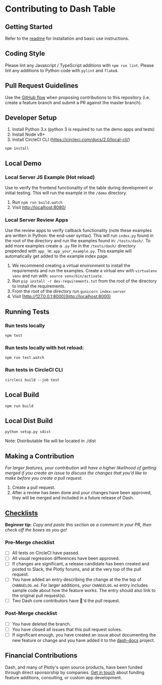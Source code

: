# Contributing to Dash Table

## Getting Started
Refer to the [readme](README.md) for installation and basic use instructions.

## Coding Style
Please lint any Javascript / TypeScript additions with `npm run lint`.
Please lint any additions to Python code with `pylint` and `flake8`.

## Pull Request Guidelines
Use the [GitHub flow][] when
proposing contributions to this repository (i.e. create a feature branch and
submit a PR against the master branch).

## Developer Setup
1. Install Python 3.x (python 3 is required to run the demo apps and tests)
2. Install Node v8+
3. Install CircleCI CLI (https://circleci.com/docs/2.0/local-cli/)

`npm install`

## Local Demo
### Local Server JS Example (Hot reload)
Use to verify the frontend functionality of the table during development or initial testing. This will run the example in the `/demo` directory.

1. Run `npm run build.watch`
2. Visit [http://localhost:8080/](http://localhost:8080/)
### Local Server Review Apps
Use the review apps to verify callback functionality (note these examples are written in Python: the end-user syntax). This will run `index.py` found in the root of the directory and run the examples found in: `/tests/dash/`. To add more examples create a `.py` file in the `/tests/dash/` directory prepended with `app_` ie: `app_your_example.py`. This example will automatically get added to the example index page.
1. We recommend creating a virtual environment to install the requirements and run the examples. Create a virtual env with `virtualenv venv` and run with: `source venv/bin/activate`.
2. Run `pip install -r dev-requirements.txt` from the root of the directory to install the requirements.
3. From the root of the directory run `gunicorn index:server`
4. Visit [http://127.0.0.1:8000](http://localhost:8000)

## Running Tests
### Run tests locally
`npm test`
### Run tests locally with hot reload:
`npm run test.watch`
### Run tests in CircleCI CLI
`circleci build --job test`

## Local Build
`npm run build`

## Local Dist Build
`python setup.py sdist`

Note: Distributable file will be located in ./dist

## Making a Contribution
_For larger features, your contribution will have a higher likelihood of getting merged if you create an issue to discuss the changes that you'd like to make before you create a pull request._

1. Create a pull request.
2. After a review has been done and your changes have been approved, they will be merged and included in a future release of Dash.

## [Checklists](http://rs.io/unreasonable-effectiveness-of-checklists/)
**Beginner tip:** _Copy and paste this section as a comment in your PR, then check off the boxes as you go!_
### Pre-Merge checklist
- [ ] All tests on CircleCI have passed.
- [ ] All visual regression differences have been approved.
- [ ] If changes are significant, a release candidate has been created and posted to Slack, the Plotly forums, and at the very top of the pull request.
- [ ] You have added an entry describing the change at the the top of `CHANGELOG.md`. For larger additions, your `CHANGELOG.md` entry includes sample code about how the feature works. The entry should also link to the original pull request(s).
- [ ] Two Dash core contributors have :dancer:'d the pull request.

### Post-Merge checklist
- [ ] You have deleted the branch.
- [ ] You have closed all issues that this pull request solves.
- [ ] If significant enough, you have created an issue about documenting the new feature or change and you have added it to the [dash-docs](https://github.com/plotly/dash-docs) project.

## Financial Contributions

Dash, and many of Plotly's open source products, have been funded through direct sponsorship by companies. [Get in touch][] about funding feature additions, consulting, or custom app development.

[GitHub flow]: https://guides.github.com/introduction/flow/
[semantic versioning]: https://semver.org/
[Dash Community Forum]: https://community.plotly.com/c/dash
[Get in touch]: https://plotly.com/products/consulting-and-oem
[Documentation]: https://github.com/orgs/plotly/projects/8
[Dash Docs]: https://github.com/plotly/dash-docs
